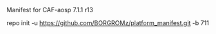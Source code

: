 Manifest for CAF-aosp 7.1.1 r13

repo init -u https://github.com/BORGROMz/platform_manifest.git -b 711
